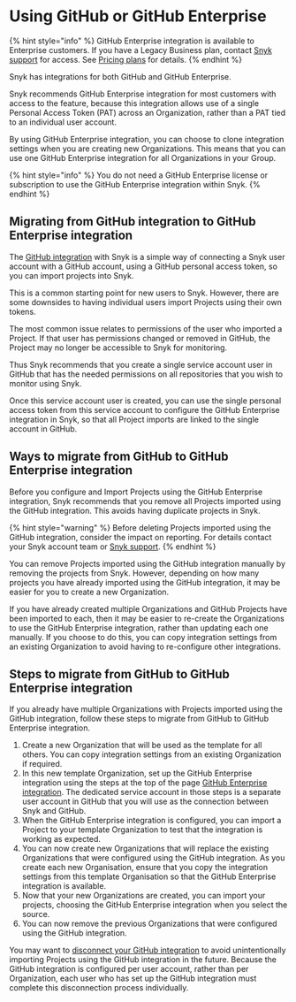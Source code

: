 # Using GitHub or GitHub Enterprise

{% hint style="info" %}
GitHub Enterprise integration is available to Enterprise customers. If you have a Legacy Business plan, contact [Snyk support](https://support.snyk.io/hc/en-us) for access. See [Pricing plans](https://snyk.io/plans/) for details.
{% endhint %}

Snyk has integrations for both GitHub and GitHub Enterprise.

Snyk recommends GitHub Enterprise integration for most customers with access to the feature, because this integration allows use of a single Personal Access Token (PAT) across an Organization, rather than a PAT tied to an individual user account.

By using GitHub Enterprise integration, you can choose to clone integration settings when you are creating new Organizations. This means that you can use one GitHub Enterprise integration for all Organizations in your Group.

{% hint style="info" %}
You do not need a GitHub Enterprise license or subscription to use the GitHub Enterprise integration within Snyk.
{% endhint %}

## Migrating from GitHub integration to GitHub Enterprise integration

The [GitHub integration](../github-integration.md) with Snyk is a simple way of connecting a Snyk user account with a GitHub account, using a GitHub personal access token, so you can import projects into Snyk.

This is a common starting point for new users to Snyk. However, there are some downsides to having individual users import Projects using their own tokens.

The most common issue relates to permissions of the user who imported a Project. If that user has permissions changed or removed in GitHub, the Project may no longer be accessible to Snyk for monitoring.

Thus Snyk recommends that you create a single service account user in GitHub that has the needed permissions on all repositories that you wish to monitor using Snyk.

Once this service account user is created, you can use the single personal access token from this service account to configure the GitHub Enterprise integration in Snyk, so that all Project imports are linked to the single account in GitHub.

## Ways to migrate from GitHub to GitHub Enterprise integration

Before you configure and Import Projects using the GitHub Enterprise integration, Snyk recommends that you remove all Projects imported using the GitHub integration. This avoids having duplicate projects in Snyk.

{% hint style="warning" %}
Before deleting Projects imported using the GitHub integration, consider the impact on reporting. For details contact your Snyk account team or [Snyk support](https://support.snyk.io/hc/en-us).
{% endhint %}

You can remove Projects imported using the GitHub integration manually by removing the projects from Snyk. However, depending on how many projects you have already imported using the GitHub integration, it may be easier for you to create a new Organization.

If you have already created multiple Organizations and GitHub Projects have been imported to each, then it may be easier to re-create the Organizations to use the GitHub Enterprise integration, rather than updating each one manually. If you choose to do this, you can copy integration settings from an existing Organization to avoid having to re-configure other integrations.

## Steps to migrate from GitHub to GitHub Enterprise integration

If you already have multiple Organizations with Projects imported using the GitHub integration, follow these steps to migrate from GitHub to GitHub Enterprise integration.

1. Create a new Organization that will be used as the template for all others. You can copy integration settings from an existing Organization if required.
2. In this new template Organization, set up the GitHub Enterprise integration using the steps at the top of the page [GitHub Enterprise integration](../github-enterprise-integration.md). The dedicated service account in those steps is a separate user account in GitHub that you will use as the connection between Snyk and GitHub.
3. When the GitHub Enterprise integration is configured, you can import a Project to your template Organization to test that the integration is working as expected.
4. You can now create new Organizations that will replace the existing Organizations that were configured using the GitHub integration. As you create each new Organisation, ensure that you copy the integration settings from this template Organisation so that the GitHub Enterprise integration is available.
5. Now that your new Organizations are created, you can import your projects, choosing the GitHub Enterprise integration when you select the source.
6. You can now remove the previous Organizations that were configured using the GitHub integration.

You may want to [disconnect your GitHub integration](https://docs.snyk.io/integrations/git-repository-scm-integrations/github-integration#disconnecting-the-github-integration) to avoid unintentionally importing Projects using the GitHub integration in the future. Because the GitHub integration is configured per user account, rather than per Organization, each user who has set up the GitHub integration must complete this disconnection process individually.
